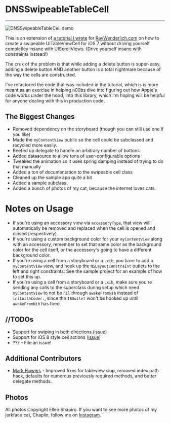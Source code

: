 DNSSwipeableTableCell
====
----

![DNSSwipeableTableCell demo](swipeable.gif)

This is an extension of [a tutorial I wrote](http://www.raywenderlich.com/62435/make-swipeable-table-view-cell-actions-without-going-nuts-scroll-views) for [RayWenderlich.com](http://www.raywenderlich.com) on how to create a swipeable UITableViewCell for iOS 7 without driving yourself completley insane with UIScrollViews. (Drive yourself insane with constraints instead!)
 
The crux of the problem is that while adding a delete button is super-easy, adding a delete button AND another button is a total nightmare because of the way the cells are constructed. 

I've refactored the code that was included in the tutorial, which is is more meant as an exercise in helping n00bs dive into figuring out how Apple's code works under the hood, into this library, which I'm hoping will be helpful for anyone dealing with this in production code. 

## The Biggest Changes
* Removed dependency on the storyboard (though you can still use one if you like)
* Made the `myContentView` public so the cell could be subclassed and recycled more easily.
* Beefed up delegate to handle an arbitrary number of buttons
* Added datasource to allow tons of user-configurable options
* Tweaked the animation so it uses spring damping instead of trying to do that manually
* Added a ton of documentation to the swipeable cell class
* Cleaned up the sample app quite a bit
* Added a sample subclass.
* Added a bunch of photos of my cat, because the internet loves cats. 

# Notes on Usage 

* If you're using an accessory view via `accessoryType`, that view will automatically be removed and replaced when the cell is opened and closed (respectively). 
* If you're using a custom background color for your `myContentView` along with an accessory, remember to set that same color as the background color for the cell itself, or the accessory's going to have a different background color.
* If you're using a cell from a storyboard or a `.xib`, you have to add a `myContentView` view, and hook up the `NSLayoutConstraint` outlets to the left and right constraints. See the sample project for an example of how to set this up.
* If you're using a cell from a storyboard or a `.xib`, make sure you're sending any calls to the superclass during setup which need `myContentView` to not be `nil` through `awakeFromNib` instead of `initWithCoder:`, since the `IBOutlet` won't be hooked up until `awakeFromNib` has fired. 

## //TODOs
* Support for swiping in both directions ([issue](https://github.com/designatednerd/DNSSwipeableTableCell/issues/7))
* Support for iOS 8 style cell actions ([issue](https://github.com/designatednerd/DNSSwipeableTableCell/issues/15))
* ??? - File an issue!

## Additional Contributors
* [Mark Flowers](https://github.com/markflowers) - Improved fixes for tableview slop, removed index path hack, defaults for numerous previously required methods, and better delegate methods.


## Photos
All photos Copyright Ellen Shapiro. If you want to see more photos of my jerkface cat, Chaplin, follow me on [Instagram](http://instagram.com/loudguitars).